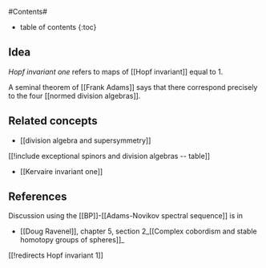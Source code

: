 
#Contents#
* table of contents
{:toc}

## Idea

_Hopf invariant one_ refers to maps of [[Hopf invariant]] equal to 1.

A seminal theorem of [[Frank Adams]] says that there correspond precisely to the four [[normed division algebras]].

## Related concepts

* [[division algebra and supersymmetry]]

[[!include exceptional spinors and division algebras -- table]]

* [[Kervaire invariant one]]

## References

Discussion using the [[BP]]-[[Adams-Novikov spectral sequence]] is in 

* [[Doug Ravenel]], chapter 5, section 2_[[Complex cobordism and stable homotopy groups of spheres]]_

[[!redirects Hopf invariant 1]]